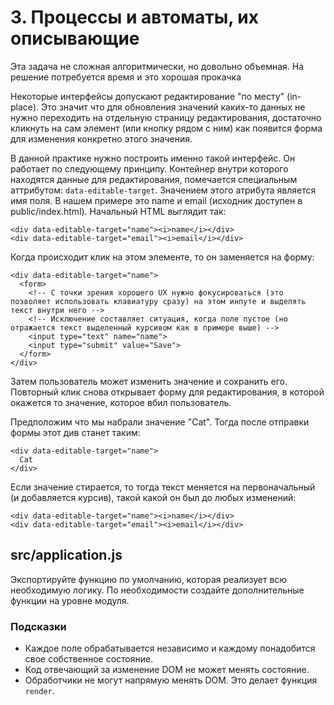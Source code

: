 # 3. Процессы и автоматы, их описывающие

Эта задача не сложная алгоритмически, но довольно объемная. На решение потребуется время и это хорошая прокачка

Некоторые интерфейсы допускают редактирование "по месту" (in-place). Это значит что для обновления значений каких-то данных не нужно переходить на отдельную страницу редактирования, достаточно кликнуть на сам элемент (или кнопку рядом с ним) как появится форма для изменения конкретно этого значения.

В данной практике нужно построить именно такой интерфейс. Он работает по следующему принципу. Контейнер внутри которого находятся данные для редактирования, помечается специальным аттрибутом: `data-editable-target`. Значением этого атрибута является имя поля. В нашем примере это name и email (исходник доступен в public/index.html). Начальный HTML выглядит так:

```
<div data-editable-target="name"><i>name</i></div>
<div data-editable-target="email"><i>email</i></div>
```

Когда происходит клик на этом элементе, то он заменяется на форму:
```
<div data-editable-target="name">
  <form>
    <!-- С точки зрения хорошего UX нужно фокусироваться (это позволяет использовать клавиатуру сразу) на этом инпуте и выделять текст внутри него -->
    <!-- Исключение составляет ситуация, когда поле пустое (но отражается текст выделенный курсивом как в примере выше) -->
    <input type="text" name="name">
    <input type="submit" value="Save">
  </form>
</div>
```
Затем пользователь может изменить значение и сохранить его. Повторный клик снова открывает форму для редактирования, в которой окажется то значение, которое вбил пользователь.

Предположим что мы набрали значение "Cat". Тогда после отправки формы этот див станет таким:
```
<div data-editable-target="name">
  Cat
</div>
```

Если значение стирается, то тогда текст меняется на первоначальный (и добавляется курсив), такой какой он был до любых изменений:
```
<div data-editable-target="name"><i>name</i></div>
<div data-editable-target="email"><i>email</i></div>
```

## src/application.js

Экспортируйте функцию по умолчанию, которая реализует всю необходимую логику. По необходимости создайте дополнительные функции на уровне модуля.

### Подсказки

* Каждое поле обрабатывается независимо и каждому понадобится свое собственное состояние.
* Код отвечающий за изменение DOM не может менять состояние.
* Обработчики не могут напрямую менять DOM. Это делает функция `render`.
